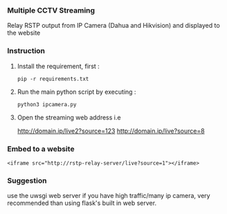 ### Multiple CCTV Streaming

Relay RSTP  output from IP Camera (Dahua and Hikvision) and displayed to the website

### Instruction
1. Install the requirement, first :

   `pip -r requirements.txt `
   
2. Run the main python script by executing :

   `python3 ipcamera.py `


3. Open the streaming web address i.e
   
   http://domain.ip/live2?source=123
   http://domain.ip/live?source=8
         

### Embed to a website 

`<iframe src="http://rstp-relay-server/live?source=1"></iframe>`

### Suggestion

use the uwsgi web server if you have high traffic/many ip camera, very recommended than using flask's built in web server.

